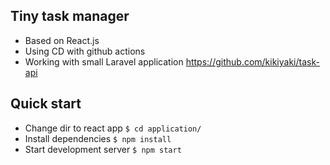 ## Tiny task manager
- Based on React.js
- Using CD with github actions
- Working with small Laravel application https://github.com/kikiyaki/task-api

## Quick start
- Change dir to react app ```$ cd application/```
- Install dependencies ```$ npm install```
- Start development server ```$ npm start```
